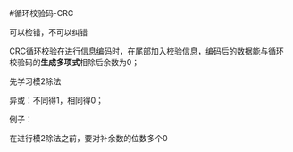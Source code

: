 #循环校验码-CRC

可以检错，不可以纠错

CRC循环校验在进行信息编码时，在尾部加入校验信息，编码后的数据能与循环校验码的**生成多项式**相除后余数为0；

先学习模2除法

异或：不同得1，相同得0；



例子：

在进行模2除法之前，要对补余数的位数多个0